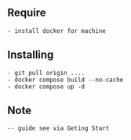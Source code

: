 
## Require 

```
- install docker for machine
```

## Installing

```
- git pull origin ....
- docker compose build --no-cache
- docker compose up -d
```

## Note
```
-- guide see via Geting Start
```